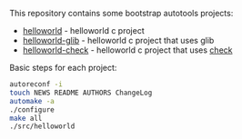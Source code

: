 This repository contains some bootstrap autotools projects:

- [helloworld](./helloworld-glib) - helloworld c project
- [helloworld-glib](./helloworld-glib) - helloworld c project that uses glib
- [helloworld-check](./helloworld-check) - helloworld c project that uses [check](http://check.sourceforge.net/)

Basic steps for each project:

```bash
autoreconf -i
touch NEWS README AUTHORS ChangeLog
automake -a
./configure
make all
./src/helloworld
```
